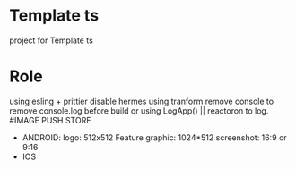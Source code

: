 # Template ts

project for Template ts

# Role 
using esling + prittier
disable hermes
using tranform remove console to remove console.log before build
or using LogApp() || reactoron to log.
#IMAGE PUSH STORE
- ANDROID:
logo: 512x512
Feature graphic: 1024*512
screenshot: 16:9 or 9:16
- IOS 